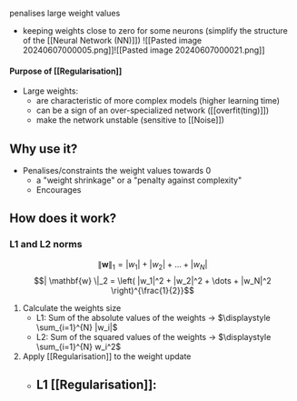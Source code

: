 penalises large weight values
- keeping weights close to zero for some neurons (simplify the structure of the [[Neural Network (NN)]])
![[Pasted image 20240607000005.png]]![[Pasted image 20240607000021.png]]
#### Purpose of [[Regularisation]]
- Large weights:
	- are characteristic of more complex models (higher learning time)
	- can be a sign of an over-specialized network ([[overfit(ting)]])
	- make the network unstable (sensitive to [[Noise]])
## Why use it?
- Penalises/constraints the weight values towards 0
	- a "weight shrinkage" or a "penalty against complexity"
	- Encourages
## How does it work?
### L1 and L2 norms
$$ \| \mathbf{w} \|_1 = |w_1| + |w_2| + \dots + |w_N| $$
$$| \mathbf{w} \|_2 = \left( |w_1|^2 + |w_2|^2 + \dots + |w_N|^2 \right)^{\frac{1}{2}}$$
1. Calculate the weights size
	- L1: Sum of the absolute values of the weights $\rightarrow$ $\displaystyle \sum_{i=1}^{N} |w_i|$
	- L2: Sum of the squared values of the weights $\rightarrow$ $\displaystyle \sum_{i=1}^{N} w_i^2$
2. Apply [[Regularisation]] to the weight update
	- L1 [[Regularisation]]:
		- 

